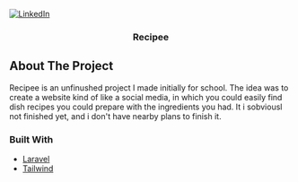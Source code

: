 <div id="top"></div>

[![LinkedIn][linkedin-shield]][linkedin-url]



<h3 align="center">Recipee</h3>

</div>



<!-- ABOUT THE PROJECT -->
## About The Project


   <p> Recipee is an unfinushed project I made initially for school. The idea was to create a website kind of like a social media,
    in which you could easily find dish recipes you could prepare with the ingredients you had. It i sobviousl not finished yet,
    and i don't have nearby plans to finish it.</p>


### Built With

* [Laravel](https://laravel.com)
* [Tailwind](https://tailwindcss.com)



[linkedin-shield]: https://img.shields.io/badge/-LinkedIn-black.svg?style=for-the-badge&logo=linkedin&colorB=555
[linkedin-url]: https://www.linkedin.com/in/andrespdev/
